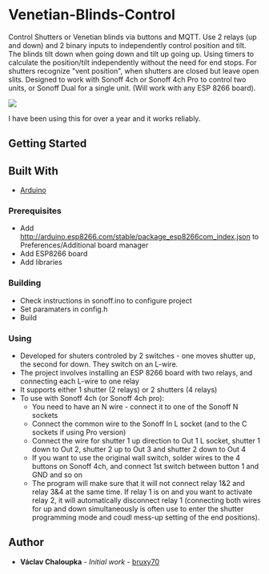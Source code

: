 # Venetian-Blinds-Control

Control Shutters or Venetian blinds via buttons and MQTT. Use 2 relays (up and down) and 2 binary inputs to independently control position and tilt. The blinds tilt down when going down and tilt up going up. Using timers to calculate the position/tilt independently without the need for end stops. For shutters recognize "vent position", when shutters are closed but leave open slits. Designed to work with Sonoff 4ch or Sonoff 4ch Pro to control two units, or Sonoff Dual for a single unit. (Will work with any ESP 8266 board).

<img src="https://github.com/bruxy70/Venetian-Blinds-Control/blob/master/images/blinds.gif">

I have been using this for over a year and it works reliably.

## Getting Started

## Built With

* [Arduino](https://www.arduino.cc/en/Main/Software)

### Prerequisites

* Add http://arduino.esp8266.com/stable/package_esp8266com_index.json to Preferences/Additional board manager
* Add ESP8266 board
* Add libraries

### Building

* Check instructions in sonoff.ino to configure project
* Set paramaters in config.h
* Build

### Using

* Developed for shuters controled by 2 switches - one moves shutter up, the second for down. They switch on an L-wire.
* The project involves installing an ESP 8266 board with two relays, and connecting each L-wire to one relay
* It supports either 1 shutter (2 relays) or 2 shutters (4 relays)
* To use with Sonoff 4ch (or Sonoff 4ch pro):
  * You need to have an N wire - connect it to one of the Sonoff N sockets
  * Connect the common wire to the Sonoff In L socket (and to the C sockets if using Pro version)
  * Connect the wire for shutter 1 up direction to Out 1 L socket, shutter 1 down to Out 2, shutter 2 up to Out 3 and shutter 2 down to Out 4
  * If you want to use the original wall switch, solder wires to the 4 buttons on Sonoff 4ch, and connect 1st switch between button 1 and GND and so on
  * The program will make sure that it will not connect relay 1&2 and relay 3&4 at the same time. If relay 1 is on and you want to activate relay 2, it will automatically disconnect relay 1 (connecting both wires for up and down simultaneously is often use to enter the shutter programming mode and coudl mess-up setting of the end positions).

## Author

* **Václav Chaloupka** - *Initial work* - [bruxy70](https://github.com/bruxy70)
